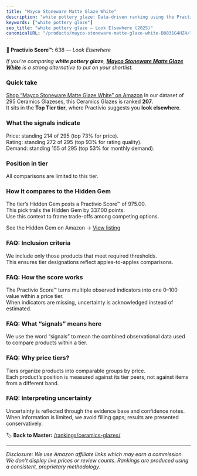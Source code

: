 ```yaml
---
title: "Mayco Stoneware Matte Glaze White"
description: "white pottery glaze: Data-driven ranking using the Practivio Score™. Positioned by quality, value, demand, findability, momentum."
keywords: ["white pottery glaze"]
seo_title: "white pottery glaze — Look Elsewhere (2025)"
canonicalURL: "/products/mayco-stoneware-matte-glaze-white-B0831G4HZ4/"
---
```


**🚫 Practivio Score™:** 638 — _Look Elsewhere_


*If you're comparing **white pottery glaze**, **[Mayco Stoneware Matte Glaze White](https://www.amazon.com/dp/B0831G4HZ4?tag=practivio-20)** is a strong alternative to put on your shortlist.*
### Quick take
[Shop “Mayco Stoneware Matte Glaze White” on Amazon](https://www.amazon.com/dp/B0831G4HZ4?tag=practivio-20)
In our dataset of 295 Ceramics Glazeses, this Ceramics Glazes is ranked **207**.  
It sits in the **Top Tier tier**, where Practivio suggests you **look elsewhere**.

### What the signals indicate
Price: standing 214 of 295 (top 73% for price).  
Rating: standing 272 of 295 (top 93% for rating quality).  
Demand: standing 155 of 295 (top 53% for monthly demand).

### Position in tier
All comparisons are limited to this tier.

### How it compares to the Hidden Gem
The tier’s Hidden Gem posts a Practivio Score™ of 975.00.  
This pick trails the Hidden Gem by 337.00 points.  
Use this context to frame trade-offs among competing options.  

See the Hidden Gem on Amazon → [View listing](https://www.amazon.com/dp/B0DKGZK9ZC?tag=practivio-20)

### FAQ: Inclusion criteria
We include only those products that meet required thresholds.  
This ensures tier designations reflect apples-to-apples comparisons.

### FAQ: How the score works
The Practivio Score™ turns multiple observed indicators into one 0–100 value within a price tier.  
When indicators are missing, uncertainty is acknowledged instead of estimated.

### FAQ: What “signals” means here
We use the word “signals” to mean the combined observational data used to compare products within a tier.

### FAQ: Why price tiers?
Tiers organize products into comparable groups by price.  
Each product’s position is measured against its tier peers, not against items from a different band.

### FAQ: Interpreting uncertainty
Uncertainty is reflected through the evidence base and confidence notes.  
When information is limited, we avoid filling gaps; results are presented conservatively.


🏷️ **Back to Master:** [/rankings/ceramics-glazes/](/rankings/ceramics-glazes/)

---
_Disclosure: We use Amazon affiliate links which may earn a commission. We don’t display live prices or review counts. Rankings are produced using a consistent, proprietary methodology._
